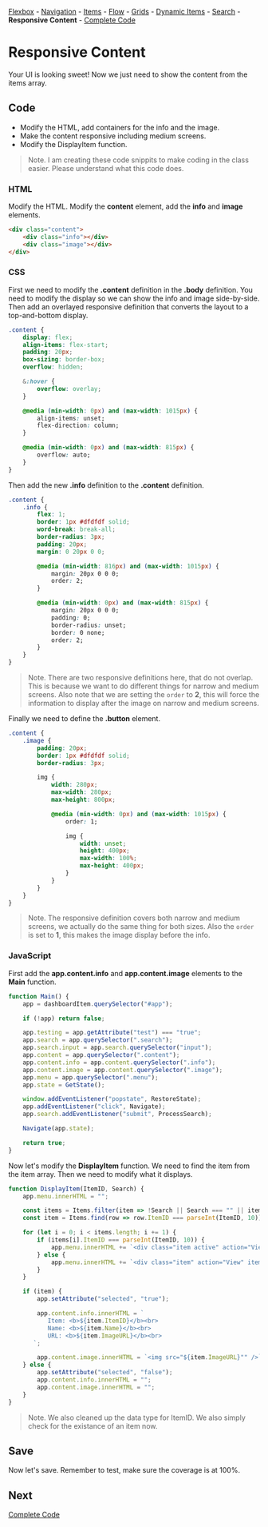 [Flexbox](/encompass/flexbox) - [Navigation](/encompass/setup-navigation) - [Items](/encompass/interactive-elements) - [Flow](/encompass/improving-flow) - [Grids](/encompass/grid-layout) - [Dynamic Items](/encompass/dynamic-items) - [Search](/encompass/search) - **Responsive Content** - [Complete Code](/encompass/complete-code)

# Responsive Content
Your UI is looking sweet! Now we just need to show the content from the items array.

## Code
* Modify the HTML, add containers for the info and the image.
* Make the content responsive including medium screens.
* Modify the DisplayItem function.

> Note. I am creating these code snippits to make coding in the class easier. Please understand what this code does.

### HTML
Modify the HTML. Modify the **content** element, add the **info** and **image** elements.

```html
<div class="content">
    <div class="info"></div>
    <div class="image"></div>
</div>
```

### CSS
First we need to modify the **.content** definition in the **.body** definition. You need to modify the display so we can show the info and image side-by-side. Then add an overlayed responsive definition that converts the layout to a top-and-bottom display.

```css
.content {
    display: flex;
    align-items: flex-start;
    padding: 20px;
    box-sizing: border-box;
    overflow: hidden;

    &:hover {
        overflow: overlay;
    }

    @media (min-width: 0px) and (max-width: 1015px) {
        align-items: unset;
        flex-direction: column;
    }

    @media (min-width: 0px) and (max-width: 815px) {
        overflow: auto;
    }
}
```

Then add the new **.info** definition to the **.content** definition.

```css
.content {
    .info {
        flex: 1;
        border: 1px #dfdfdf solid;
        word-break: break-all;
        border-radius: 3px;
        padding: 20px;
        margin: 0 20px 0 0;

        @media (min-width: 816px) and (max-width: 1015px) {
            margin: 20px 0 0 0;
            order: 2;
        }

        @media (min-width: 0px) and (max-width: 815px) {
            margin: 20px 0 0 0;
            padding: 0;
            border-radius: unset;
            border: 0 none;
            order: 2;
        }
    }
}
```

> Note. There are two responsive definitions here, that do not overlap. This is because we want to do different things for narrow and medium screens. Also note that we are setting the `order` to **2**, this will force the information to display after the image on narrow and medium screens.

Finally we need to define the **.button** element.

```css
.content {
    .image {
        padding: 20px;
        border: 1px #dfdfdf solid;
        border-radius: 3px;

        img {
            width: 280px;
            max-width: 280px;
            max-height: 800px;

            @media (min-width: 0px) and (max-width: 1015px) {
                order: 1;

                img {
                    width: unset;
                    height: 400px;
                    max-width: 100%;
                    max-height: 400px;
                }
            }
        }
    }
}
```

> Note. The responsive definition covers both narrow and medium screens, we actually do the same thing for both sizes. Also the `order` is set to **1**, this makes the image display before the info.

### JavaScript
First add the **app.content.info** and **app.content.image** elements to the **Main** function.

```js
function Main() {
    app = dashboardItem.querySelector("#app");

    if (!app) return false;

    app.testing = app.getAttribute("test") === "true";
    app.search = app.querySelector(".search");
    app.search.input = app.search.querySelector("input");
    app.content = app.querySelector(".content");
    app.content.info = app.content.querySelector(".info");
    app.content.image = app.content.querySelector(".image");
    app.menu = app.querySelector(".menu");
    app.state = GetState();

    window.addEventListener("popstate", RestoreState);
    app.addEventListener("click", Navigate);
    app.search.addEventListener("submit", ProcessSearch);

    Navigate(app.state);

    return true;
}
```

Now let's modify the **DisplayItem** function. We need to find the item from the item array. Then we need to modify what it displays.

```js
function DisplayItem(ItemID, Search) {
    app.menu.innerHTML = "";

    const items = Items.filter(item => !Search || Search === "" || item.Name.toLowerCase().indexOf(Search.toLowerCase()) >= 0);
    const item = Items.find(row => row.ItemID === parseInt(ItemID, 10));

    for (let i = 0; i < items.length; i += 1) {
        if (items[i].ItemID === parseInt(ItemID, 10)) {
            app.menu.innerHTML += `<div class="item active" action="View" itemid="${items[i].ItemID}">${items[i].Name}</div>`;
        } else {
            app.menu.innerHTML += `<div class="item" action="View" itemid="${items[i].ItemID}">${items[i].Name}</div>`;
        }
    }

    if (item) {
        app.setAttribute("selected", "true");

        app.content.info.innerHTML = `
           Item: <b>${item.ItemID}</b><br>
           Name: <b>${item.Name}</b><br>
           URL: <b>${item.ImageURL}</b><br>
       `;

        app.content.image.innerHTML = `<img src="${item.ImageURL}"" />`;
    } else {
        app.setAttribute("selected", "false");
        app.content.info.innerHTML = "";
        app.content.image.innerHTML = "";
    }
}
```

> Note. We also cleaned up the data type for ItemID. We also simply check for the existance of an item now.

## Save
Now let's save. Remember to test, make sure the coverage is at 100%.

## Next
[Complete Code](/encompass/complete-code)
